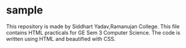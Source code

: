 # sample
This repository is made by Siddhart Yadav,Ramanujan College.
This file contains HTML practicals for GE Sem 3 Computer Science.
The code is written using HTML and beautified with CSS.
